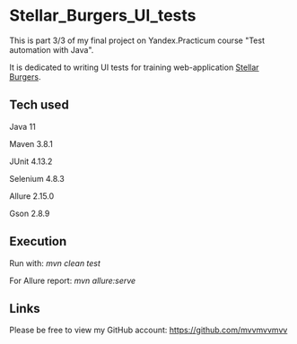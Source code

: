 ﻿# Stellar_Burgers_UI_tests

This is part 3/3 of my final project on Yandex.Practicum
course "Test automation with Java".

It is dedicated
to writing UI tests for training web-application [Stellar Burgers](https://stellarburgers.nomoreparties.site/).

## Tech used
Java 11

Maven 3.8.1

JUnit 4.13.2

Selenium 4.8.3

Allure 2.15.0

Gson 2.8.9

## Execution

Run with: *mvn clean test*

For Allure report: *mvn allure:serve*

## Links
Please be free to view my GitHub account: https://github.com/mvvmvvmvv
